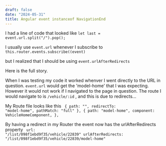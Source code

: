 ```yaml
---
draft: false
date: "2024-05-31"
title: Angular event instanceof NavigationEnd
---
```


I had a line of code that looked like <code>let last = event.url.split("/").pop();</code>

I usually use <code>event.url</code> whenever I subscribe to <code>this.router.events.subscribe((event)</code>

but I realized that I should be using <code>event.urlAfterRedirects</code>

Here is the full story.

When I was testing my code it worked whenver I went directly to the URL in question. <code>event.url</code> would get the 'model-home' that I was expecting.
However it would not work if I navigated to the page in question. The route I would navigate to is <code>/vehicle/:id</code> , and this is due to redirects...

My Route file looks like this
<code>
          { path: "", redirectTo: "model-home", pathMatch: "full" },
          {
            path: "model-home",
            component: VehicleHomeComponent,
          },
</code>

By having a redirect in my Router the event now has the urlAfterRedirects property
<code>
url: "/list/098f1ebd9f35/vehicle/22839"
urlAfterRedirects: "/list/098f1ebd9f35/vehicle/22839/model-home"
</code>

